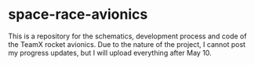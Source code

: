 # space-race-avionics
This is a repository for the schematics, development process and code of the TeamX rocket avionics. Due to the nature of the project, I cannot post my progress updates, but I will upload everything after May 10.
